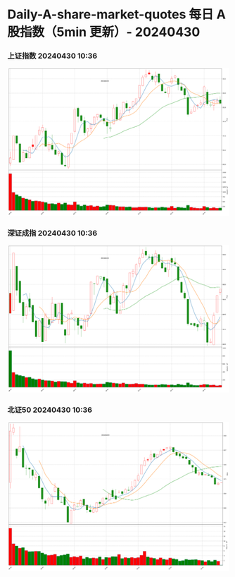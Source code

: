 
# Daily-A-share-market-quotes 每日 A 股指数（5min 更新）- 20240430

### 上证指数 20240430 10:36
![](./fig/2024/4/20240430-sh000001.png)

### 深证成指 20240430 10:36
![](./fig/2024/4/20240430-sz399001.png)

### 北证50 20240430 10:36
![](./fig/2024/4/20240430-bj899050.png)
